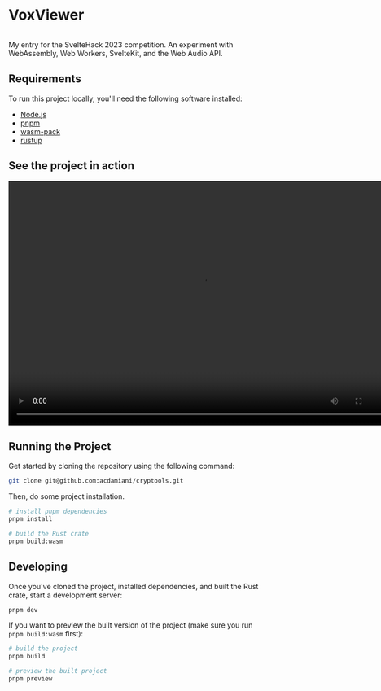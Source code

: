 # VoxViewer

<div align="center">
    <img src="https://user-images.githubusercontent.com/65556364/232362028-58da415d-2202-4b65-961b-907876547142.png" alt=""/>
</div>

My entry for the SvelteHack 2023 competition. An experiment with WebAssembly, Web Workers, SvelteKit, and the Web Audio API.

## Requirements

To run this project locally, you'll need the following software installed:

- <a href="https://nodejs.org/">Node.js</a>
- <a href="https://pnpm.io/">pnpm</a>
- <a href="https://rustwasm.github.io/wasm-pack/installer/">wasm-pack</a>
- <a href="https://rustup.rs/">rustup</a>

## See the project in action

<div align="center">
    <video width="760" height="480" controls>
      <source src="https://user-images.githubusercontent.com/65556364/232363899-1b2f4353-aa2d-4634-8e87-f1c084aa17eb.mp4" type="video/mp4">
    </video>
</div>

## Running the Project

Get started by cloning the repository using the following command:

```bash
git clone git@github.com:acdamiani/cryptools.git
```

Then, do some project installation.

```bash
# install pnpm dependencies
pnpm install

# build the Rust crate
pnpm build:wasm
```

## Developing

Once you've cloned the project, installed dependencies, and built the Rust crate, start a development server:

```bash
pnpm dev
```

If you want to preview the built version of the project (make sure you run `pnpm build:wasm` first):

```bash
# build the project
pnpm build

# preview the built project
pnpm preview
```
